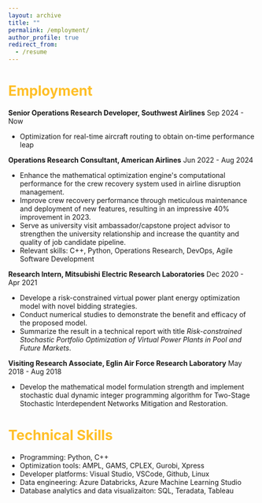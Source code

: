 ```yaml
---
layout: archive
title: ""
permalink: /employment/
author_profile: true
redirect_from:
  - /resume
---
```


<span style="color: #FFBF27;">Employment</span>
======

**Senior Operations Research Developer, Southwest Airlines**  Sep 2024 - Now
* Optimization for real-time aircraft routing to obtain on-time performance leap

**Operations Research Consultant, American Airlines**  Jun 2022 - Aug 2024
* Enhance the mathematical optimization engine's computational performance for the crew recovery system used in airline disruption management.
* Improve crew recovery performance through meticulous maintenance and deployment of new features, resulting in an impressive 40% improvement in 2023.
* Serve as university visit ambassador/capstone project advisor to strengthen the university relationship and increase the quantity and quality of job candidate pipeline.
* Relevant skills: C++, Python, Operations Research, DevOps, Agile Software Development

**Research Intern, Mitsubishi Electric Research Laboratories**  Dec 2020 - Apr 2021
* Develope a risk-constrained virtual power plant energy optimization model with novel bidding strategies. 
* Conduct numerical studies to demonstrate the benefit and efficacy of the proposed model.
* Summarize the result in a technical report with title _Risk-constrained Stochastic Portfolio Optimization of Virtual Power Plants in Pool and Future Markets_.

**Visiting Research Associate, Eglin Air Force Research Laboratory** May 2018 - Aug 2018
* Develop the mathematical model formulation strength and implement stochastic dual dynamic integer programming algorithm for Two-Stage Stochastic Interdependent Networks Mitigation and Restoration.

<span style="color: #FFBF27;">Technical Skills</span>
======

* Programming: Python, C++
* Optimization tools: AMPL, GAMS, CPLEX, Gurobi, Xpress
* Developer platforms: Visual Studio, VSCode, Github, Linux
* Data engineering: Azure Databricks, Azure Machine Learning Studio
* Database analytics and data visualizaiton: SQL, Teradata, Tableau